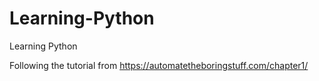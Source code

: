 # Learning-Python
Learning Python

Following the tutorial from 
https://automatetheboringstuff.com/chapter1/
